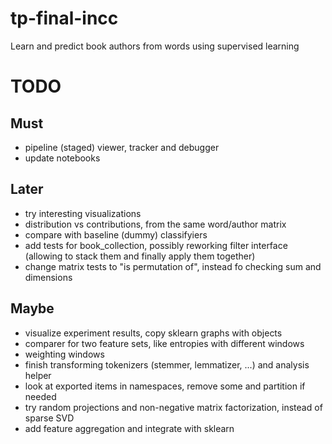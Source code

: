 tp-final-incc
=============

Learn and predict book authors from words using supervised learning

# TODO

## Must

- pipeline (staged) viewer, tracker and debugger
- update notebooks

## Later

- try interesting visualizations
- distribution vs contributions, from the same word/author matrix
- compare with baseline (dummy) classifyiers
- add tests for book_collection, possibly reworking filter interface (allowing to stack them and finally apply them together)
- change matrix tests to "is permutation of", instead fo checking sum and dimensions

## Maybe
- visualize experiment results, copy sklearn graphs with objects
- comparer for two feature sets, like entropies with different windows
- weighting windows
- finish transforming tokenizers (stemmer, lemmatizer, ...) and analysis helper
- look at exported items in namespaces, remove some and partition if needed
- try random projections and non-negative matrix factorization, instead of sparse SVD
- add feature aggregation and integrate with sklearn